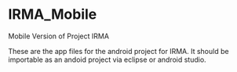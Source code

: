 # IRMA_Mobile
Mobile Version of Project IRMA

These are the app files for the android project for IRMA.
It should be importable as an andoid project via eclipse or android studio.
